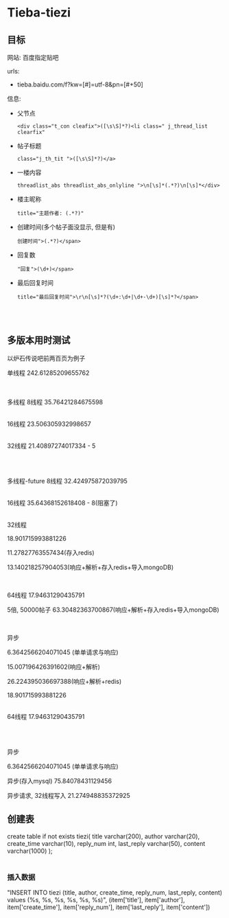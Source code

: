 # Tieba-tiezi

## 目标

网站: 百度指定贴吧

urls:

- tieba.baidu.com/f?kw=[#]=utf-8&pn=[#+50]

信息:

- 父节点

  ```
  <div class="t_con cleafix">([\s\S]*?)<li class=" j_thread_list clearfix"
  ```


- 帖子标题

  ```
  class="j_th_tit ">([\s\S]*?)</a>
  ```

- 一楼内容

  ```
  threadlist_abs threadlist_abs_onlyline ">\n[\s]*(.*?)\n[\s]*</div>
  ```

- 楼主昵称

  ```
  title="主题作者: (.*?)"
  ```

- 创建时间(多个帖子面没显示, 但是有)

  ```
  创建时间">(.*?)</span>
  ```

- 回复数

  ```
  "回复">(\d+)</span>
  ```

- 最后回复时间

  ```
  title="最后回复时间">\r\n[\s]*?(\d+:\d+|\d+-\d+)[\s]*?</span>
  ```

</br>

</br>


## 多版本用时测试

以炉石传说吧前两百页为例子
</br>

单线程
242.61285209655762     
</br>
</br>

多线程
8线程
35.76421284675598  
</br>

16线程
23.506305932998657    
</br>

32线程
21.40897274017334 - 5

</br>
</br>

多线程-future
8线程
32.424975872039795   
</br>

16线程
35.64368152618408 - 8(阻塞了)    
</br>

32线程

18.901715993881226

11.27827763557434(存入redis)

13.140218257904053(响应+解析+存入redis+导入mongoDB)

</br>

64线程
17.94631290435791

5倍, 50000帖子
63.30482363700867(响应+解析+存入redis+导入mongoDB)

</br>

异步

6.3642566204071045 (单单请求与响应)

15.007196426391602(响应+解析)

26.224395036697388(响应+解析+redis)

18.901715993881226    
</br>


64线程
17.94631290435791  

 
</br>  
</br>   

异步

6.3642566204071045 (单单请求与响应)              


异步(存入mysql)
75.84078431129456   

异步请求, 32线程写入
21.274948835372925    
  
    
## 创建表

create table if not exists tiezi(
	title varchar(200),
	author varchar(20),
	create_time varchar(10),
	reply_num int,
	last_reply varchar(50),
	content varchar(1000)
);
</br>
</br>
  
### 插入数据

"INSERT INTO tiezi (title, author, create_time, reply_num, last_reply, content) values (%s, %s, %s, %s, %s, %s)", (item['title'], item['author'], item['create_time'], item['reply_num'], item['last_reply'], item['content'])













